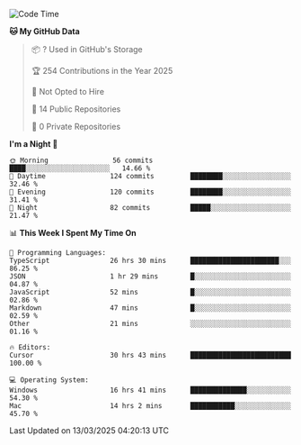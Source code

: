 <!--START_SECTION:waka-->
![Code Time](http://img.shields.io/badge/Code%20Time-6%2C767%20hrs%2010%20mins-blue)

**🐱 My GitHub Data** 

> 📦 ? Used in GitHub's Storage 
 > 
> 🏆 254 Contributions in the Year 2025
 > 
> 🚫 Not Opted to Hire
 > 
> 📜 14 Public Repositories 
 > 
> 🔑 0 Private Repositories 
 > 
**I'm a Night 🦉** 

```text
🌞 Morning                56 commits          ████░░░░░░░░░░░░░░░░░░░░░   14.66 % 
🌆 Daytime                124 commits         ████████░░░░░░░░░░░░░░░░░   32.46 % 
🌃 Evening                120 commits         ████████░░░░░░░░░░░░░░░░░   31.41 % 
🌙 Night                  82 commits          █████░░░░░░░░░░░░░░░░░░░░   21.47 % 
```


📊 **This Week I Spent My Time On** 

```text
💬 Programming Languages: 
TypeScript               26 hrs 30 mins      ██████████████████████░░░   86.25 % 
JSON                     1 hr 29 mins        █░░░░░░░░░░░░░░░░░░░░░░░░   04.87 % 
JavaScript               52 mins             █░░░░░░░░░░░░░░░░░░░░░░░░   02.86 % 
Markdown                 47 mins             █░░░░░░░░░░░░░░░░░░░░░░░░   02.59 % 
Other                    21 mins             ░░░░░░░░░░░░░░░░░░░░░░░░░   01.16 % 

🔥 Editors: 
Cursor                   30 hrs 43 mins      █████████████████████████   100.00 % 

💻 Operating System: 
Windows                  16 hrs 41 mins      ██████████████░░░░░░░░░░░   54.30 % 
Mac                      14 hrs 2 mins       ███████████░░░░░░░░░░░░░░   45.70 % 
```


 Last Updated on 13/03/2025 04:20:13 UTC
<!--END_SECTION:waka-->

